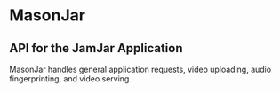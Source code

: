# MasonJar
## API for the JamJar Application

MasonJar handles general application requests, video uploading, audio fingerprinting, and video serving
